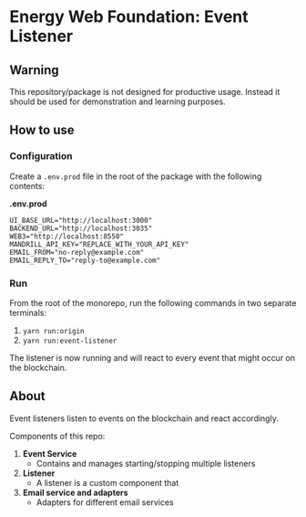 # Energy Web Foundation: Event Listener

## Warning

This repository/package is not designed for productive usage. Instead it should be used for demonstration and learning purposes.

## How to use

### Configuration

Create a `.env.prod` file in the root of the package with the following contents:

**.env.prod**
```
UI_BASE_URL="http://localhost:3000"
BACKEND_URL="http://localhost:3035"
WEB3="http://localhost:8550"
MANDRILL_API_KEY="REPLACE_WITH_YOUR_API_KEY"
EMAIL_FROM="no-reply@example.com"
EMAIL_REPLY_TO="reply-to@example.com"
```

### Run

From the root of the monorepo, run the following commands in two separate terminals:
1. `yarn run:origin`
2. `yarn run:event-listener`

The listener is now running and will react to every event that might occur on the blockchain.

## About 

Event listeners listen to events on the blockchain and react accordingly.

Components of this repo:
1. **Event Service**
    - Contains and manages starting/stopping multiple listeners
2. **Listener**
    - A listener is a custom component that 
3. **Email service and adapters**
    - Adapters for different email services